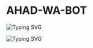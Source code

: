 # AHAD-WA-BOT

![Typing SVG](https://readme-typing-svg.demolab.com?font=Fira+Code&size=30&pause=1000&color=F70807&center=true&vCenter=true&multiline=true&width=435&lines=Coming+Soon+now!)
<p align="center">

![Typing SVG](https://readme-typing-svg.demolab.com?font=Fira+Code&size=30&pause=1000&center=true&vCenter=true&width=435&lines=WELCOME+TO+AHAD-WA-BOT;Multi+Device+WhatsApp+Bot;This+Bot+Coming+Soon+now!;Developer+By%3A+Ahad+Mehmood)
<p align="center">

